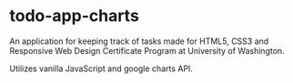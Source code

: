 # todo-app-charts

An application for keeping track of tasks made for HTML5, CSS3 and Responsive Web Design Certificate Program at University of Washington.

Utilizes vanilla JavaScript and google charts API.   

